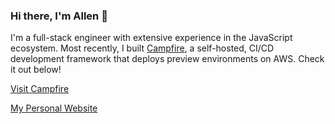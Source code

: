 ### Hi there, I'm Allen 👋


I'm a full-stack engineer with extensive experience in the JavaScript ecosystem. Most recently, I built [Campfire](https://campfire-previews.github.io), a self-hosted, CI/CD development framework that deploys preview environments on AWS. Check it out below!

[Visit Campfire](https://campfire-previews.github.io)

[My Personal Website](https://a.llenlee.com)
